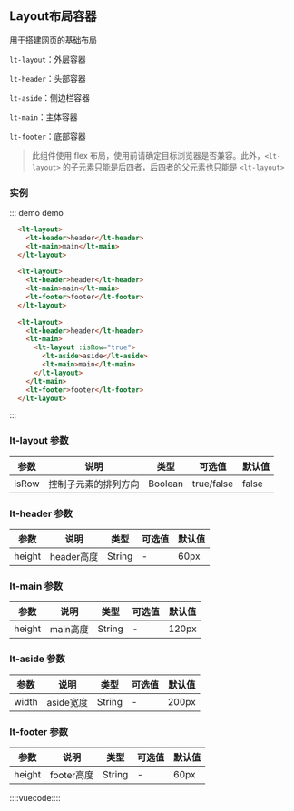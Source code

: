 ## Layout布局容器

用于搭建网页的基础布局

`lt-layout`：外层容器

`lt-header`：头部容器

`lt-aside`：侧边栏容器

`lt-main`：主体容器

`lt-footer`：底部容器

> 此组件使用 flex 布局，使用前请确定目标浏览器是否兼容。此外，`<lt-layout>` 的子元素只能是后四者，后四者的父元素也只能是 `<lt-layout>`

### 实例

::: demo demo
```html
  <lt-layout>
    <lt-header>header</lt-header>
    <lt-main>main</lt-main>
  </lt-layout>
  
  <lt-layout>
    <lt-header>header</lt-header>
    <lt-main>main</lt-main>
    <lt-footer>footer</lt-footer>
  </lt-layout>
  
  <lt-layout>
    <lt-header>header</lt-header>
    <lt-main>
      <lt-layout :isRow="true">
        <lt-aside>aside</lt-aside>
        <lt-main>main</lt-main>
      </lt-layout>
    </lt-main>
    <lt-footer>footer</lt-footer>
  </lt-layout>
```
:::

### lt-layout 参数

参数|说明|类型|可选值|默认值
--------|--------|--------|--------|--------
isRow|控制子元素的排列方向|Boolean|true/false|false

### lt-header 参数

参数|说明|类型|可选值|默认值
--------|--------|--------|--------|--------
height|header高度|String|-|60px

### lt-main 参数

参数|说明|类型|可选值|默认值
--------|--------|--------|--------|--------
height|main高度|String|-|120px

### lt-aside 参数

参数|说明|类型|可选值|默认值
--------|--------|--------|--------|--------
width|aside宽度|String|-|200px

### lt-footer 参数

参数|说明|类型|可选值|默认值
--------|--------|--------|--------|--------
height|footer高度|String|-|60px


::::vuecode::::
<style lang='less'>
.demo-code-result {
  .lt-layout {
    margin-top: 10px;
    margin-bottom: 10px;
  }
  .lt-header {
    line-height: 60px;
    text-align: center;
    background-color: #9B9B9B;
  }
  .lt-main {
    line-height: 120px;
    text-align: center;
    background-color: #CDCDCD;
    .lt-layout {
      margin: 0;
    }
  }
  .lt-footer {
    line-height: 60px;
    text-align: center;
    background-color: #E7E7E7;
  }
  .lt-aside {
    background-color: #FAFAFA;
  }
}
</style>